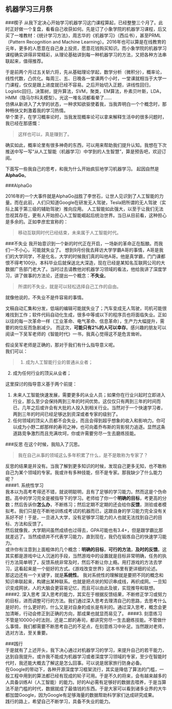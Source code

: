 机器学习三月祭
---
###楔子
从我下定决心开始学习机器学习这门课程算起，已经整整三个月了。此时正好做一个复盘，看看自己收获如何。先是订了小象学院的机器学习课程，后又买了一堆教材：《统计学习方法》，周志华的《机器学习》（西瓜书），甚至PRML（Pattern Recognition and Machine Learning）。2016年也可以算是在线教育的元年，更多的人愿意在自己身上投资，愿意花钱购买知识。而小象学院的机器学习课程确实讲得非常精彩，从理论基础讲到每一种机器学习的方法，又把各种方法串联起来，值得推荐。  

于是前两个月过五关斩六将，先从基础理论学起，数学分析（微积分），概率论，线性代数，凸优化。每周三、五、日晚各一堂课两个小时，一堂课就相当于大学一门课程，仅仅是跟上进度就已经不容易。之后开始切入正题，讲线性回归，Logistic回归，决策树，提升算法，SVM，聚类，EM算法，朴素贝叶斯，LDA，HMM（隐马尔科夫模型）。光这一堆名词都看晕了……  
仿佛从新进入了大学的状态，一种求知欲驱使着我，当我弄明白一个个概念时，那种畅快又刺激着我的学习热情。  
举个栗子，在学习概率论时，当我发现概率论可以拿来解释生活中的很多问题时，我已经在那感慨：  
>这样也可以，真是赚到了。  

确实如此，概率论里有很多神奇的东西，可以用来帮助我们提升认知。我想在下次推送中写一写“从人工智能（机器学习）中学到的人生智慧”，算是预告吧，欢迎订阅。

下面写一些我自己的思考，和我为什么开始疯狂地学习机器学习。
起因自然是**AlphaGo**。

###AlphaGo

2016年的一个大事件就是AlphaGo战胜了李世石，让世人见识到了人工智能的力量。而在此前，人们只知道Google在研发无人驾驶，Tesla把所谓的无人驾驶（实际上属于第三级的辅助驾驶）推向应用。
人工智能如此强大，以至于让我们无法忽视其存在，更有人开始担心人工智能崛起后统治世界。当日从目前看，这种担心是多余的。正如李彦宏宣称的：
>移动互联网时代已经结束，未来属于人工智能时代。  

###不失业
我开始意识到一个新的时代正在开启，一场新的革命正在酝酿。而我们一不小心，可能就失业了。
想到9月份我去拜访大学学霸A哥的事情，A哥是我们的大学同学，不是化名，大学的时候我们真的叫他A哥。他是真学霸，门门课都恨不得考100分。本科毕业后就保送北大深造，现在已经是某知名互联网公司的大数据广告部门老大了。当时过去请教他对机器学习领域的看法，他给我讲了深度学习，讲了做事的方法论，还提出一个概念：**不失业**。
>所谓的不失业，就是可以轻松选择自己工作的自由。
  
就像他说的，不失业不是件容易的事情。 
  
文稿自动汇集和分发，低端的编辑可能就失业了；汽车变成无人驾驶，司机可能很难找到工作；软件代码自动化生成，很多中等或以下的程序员也将面临失业。正如以往的每一次革命一样（工业革命、电气革命、信息革命），生产力大幅提升，需要的岗位反而急剧减少。  而这次，**可能只有2%的人可以幸存**。感兴趣的朋友可以阅读一下吴军老师的《智能时代》一书，我真心觉得这不是危言耸听。  
  
假设吴军老师是正确的，那对于我们有什么指导意义呢。   
我们可以： 
>1. 成为人工智能行业的普通从业者；
2. 成为任何行业的顶尖从业者；  

这里探讨的指导意义基于两个前提：  
1. 未来人工智能快速发展，需要更多的从业人员；如果你在行业兴起时立即进入行业，那么至少会保持两到三年的时间优势。这仅仅只有两到三年的时间而已，几年之后或许会有大批的人投入到相关行业。当然对于一个快速学习者，两到三年的时间已经足够达到资深或者专家的级别了。  
2. 任何领域的顶尖人员都不会失业，而且会得到超乎想象的收入和影响力。你可以成为小野二郎那样的寿司之神，也可向着乔布斯的背影努力追逐。显然这条道路竞争激烈而且充满坎坷，你或许需要穷尽一生去磨练技能。  

###反思
在这个时候，我陷入了沉思。
>我在自己从事的领域这么多年积累了什么，是不是敢称为专家了？  

反思的结果是并没有。当我了解到更多知识的时候，发现自己更多无知，也不敢称自己为某个领域的专家。我或许有多种技能，但不是专家。那我缺少了什么能力呢？  
####1. 系统性学习  
我本以为高考考得还不错，就说明聪明，且有了足够的学习能力。然而这是个伪命题。高中的学习完全是被指导下的学习。老师给了你一个**明确的目标**，考更高的分数；然后告诉你**怎么办**，不断练习；然后定期不定期的还会给你**反馈**，测验或者模拟考。我们只是在不断地训练成考试的机器而已，这跟自身的学习能力完全没有关系好不好！于是，一旦进入大学，没有足够学习能力的人也就无法找到自己的目标、方法和反馈了。  
然后就像我，大学期间虽然成绩也过得去，GPA可能也有3.4+，但是跟学霸比那就差远了。当然成绩并不代表学习能力，直到现在，我仍在锻炼自己的快速学习能力。  
或许你有注意到上面粗体的几个概念：**明确的目标**，**可行的方法**，**及时的反馈**。这其实都是游戏中让人沉迷的手段，当然游戏中的设置就是目标非常明确，任务的执行方法简单明了，反馈系统非常及时，然后不断让你上瘾。用打游戏的方法去学习，这看起来是一个挺好的方式。《游戏改变世界》这本书里有更详细的论述。  
那这边还有一个关键字，就是**系统性**。 我对系统性的理解就是要把不同的概念和知识串联起来，构建出某种联系。也就是把点状的知识串成线，再织成网。一旦知识变成网状，人的大脑会更容易记忆，而且可以由此及彼，实现推导和联想。  
####2. 深入思考 
深入思考的能力，其实在于根据反馈结果，不断修正学习或努力的目标，进而调整可行的方法。我们通过深入思考去理清自己的思路，去思考什么是好的，什么更好的，什么又是对自身的成长是有利的。通过深入思考，概念会更加清晰，行动会修正到正确的方向，那成果也就显而易见了。 
####3. 刻意练习  
不管是10000小时法则，还是二郎的寿司，都讲究穷尽一生去磨练技能。不管做什么事情，我们都需要不断思考自己的不足点，在刻意练习中补足。当然跟对老师，选对方法，至关重要。

###践行  
于是就有了上述开头，我下决心通过对机器学习的学习，来提升自己的若干能力，达到自我提升。或许我不能成为机器学习或者深度学习领域的专家，至少在智能时代时，我还能大概去了解这是怎么回事。可以说是居家旅行防身必备。  
在Google的带动下，各种开源深度学习框架流行，其实是降低了算法的门槛，一般工程中用到的算法都已经有现成的轮子可用。于是不久的将来，会有越来越多的人具备训练AI（人工智能）的能力。好的AI必需有足够好的数据去喂养，于是当算法不是门槛的时代，数据就成了最值钱的东西。于是大家可以看到诸多业界的大牛都加盟Google，因为Google有足够海量的数据帮助科学家们达成研究成果。  
践行的路上，希望自己不断学习，具备不失业的能力。